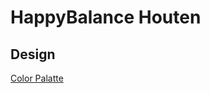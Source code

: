 # HappyBalance Houten

## Design

[Color Palatte](https://colorhunt.co/palette/ffb38effcf9dffb26fde8f5f)
